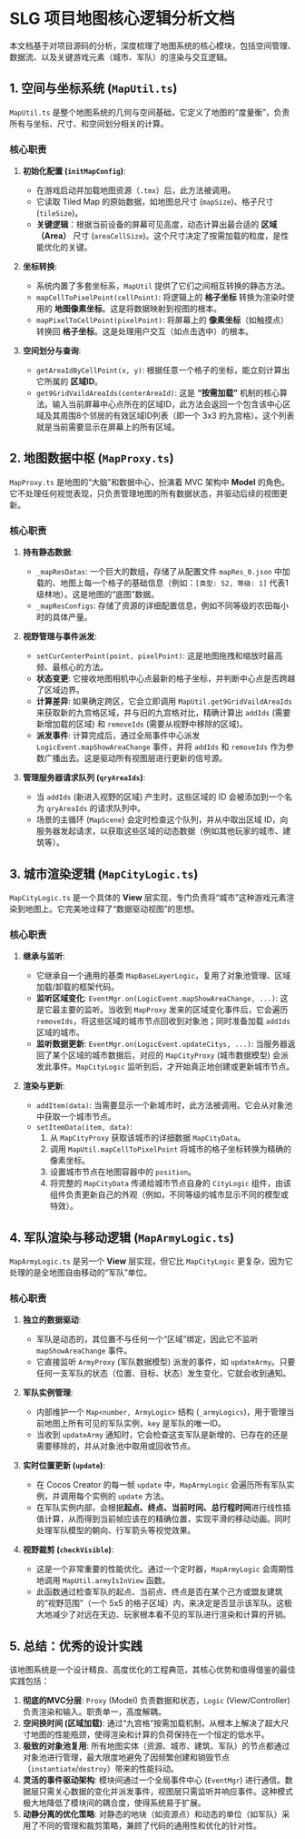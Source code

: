 # SLG 项目地图核心逻辑分析文档

本文档基于对项目源码的分析，深度梳理了地图系统的核心模块，包括空间管理、数据流、以及关键游戏元素（城市、军队）的渲染与交互逻辑。

## 1. 空间与坐标系统 (`MapUtil.ts`)

`MapUtil.ts` 是整个地图系统的几何与空间基础，它定义了地图的“度量衡”，负责所有与坐标、尺寸、和空间划分相关的计算。

### 核心职责

1.  **初始化配置 (`initMapConfig`)**:
    *   在游戏启动并加载地图资源（`.tmx`）后，此方法被调用。
    *   它读取 Tiled Map 的原始数据，如地图总尺寸 (`mapSize`)、格子尺寸 (`tileSize`)。
    *   **关键逻辑**：根据当前设备的屏幕可见高度，动态计算出最合适的 **区域（Area）** 尺寸 (`areaCellSize`)。这个尺寸决定了按需加载的粒度，是性能优化的关键。

2.  **坐标转换**:
    *   系统内置了多套坐标系，`MapUtil` 提供了它们之间相互转换的静态方法。
    *   `mapCellToPixelPoint(cellPoint)`: 将逻辑上的 **格子坐标** 转换为渲染时使用的 **地图像素坐标**。这是将数据映射到视图的根本。
    *   `mapPixelToCellPoint(pixelPoint)`: 将屏幕上的 **像素坐标**（如触摸点）转换回 **格子坐标**。这是处理用户交互（如点击选中）的根本。

3.  **空间划分与查询**:
    *   `getAreaIdByCellPoint(x, y)`: 根据任意一个格子的坐标，能立刻计算出它所属的 **区域ID**。
    *   `get9GridVaildAreaIds(centerAreaId)`: 这是 **“按需加载”** 机制的核心算法。输入当前屏幕中心点所在的区域ID，此方法会返回一个包含该中心区域及其周围8个邻居的有效区域ID列表（即一个 3x3 的九宫格）。这个列表就是当前需要显示在屏幕上的所有区域。

## 2. 地图数据中枢 (`MapProxy.ts`)

`MapProxy.ts` 是地图的“大脑”和数据中心，扮演着 MVC 架构中 **Model** 的角色。它不处理任何视觉表现，只负责管理地图的所有数据状态，并驱动后续的视图更新。

### 核心职责

1.  **持有静态数据**:
    *   `_mapResDatas`: 一个巨大的数组，存储了从配置文件 `mapRes_0.json` 中加载的、地图上每一个格子的基础信息（例如：`[类型: 52, 等级: 1]` 代表1级林地）。这是地图的“底图”数据。
    *   `_mapResConfigs`: 存储了资源的详细配置信息，例如不同等级的农田每小时的具体产量。

2.  **视野管理与事件派发**:
    *   `setCurCenterPoint(point, pixelPoint)`: 这是地图拖拽和缩放时最高频、最核心的方法。
    *   **状态变更**: 它接收地图相机中心点最新的格子坐标，并判断中心点是否跨越了区域边界。
    *   **计算差异**: 如果确定跨区，它会立即调用 `MapUtil.get9GridVaildAreaIds` 来获取新的九宫格区域，并与旧的九宫格对比，精确计算出 `addIds` (需要新增加载的区域) 和 `removeIds` (需要从视野中移除的区域)。
    *   **派发事件**: 计算完成后，通过全局事件中心派发 `LogicEvent.mapShowAreaChange` 事件，并将 `addIds` 和 `removeIds` 作为参数广播出去。这是驱动所有视图层进行更新的信号源。

3.  **管理服务器请求队列 (`qryAreaIds`)**:
    *   当 `addIds` (新进入视野的区域) 产生时，这些区域的 ID 会被添加到一个名为 `qryAreaIds` 的请求队列中。
    *   场景的主循环 (`MapScene`) 会定时检查这个队列，并从中取出区域 ID，向服务器发起请求，以获取这些区域的动态数据（例如其他玩家的城市、建筑等）。

## 3. 城市渲染逻辑 (`MapCityLogic.ts`)

`MapCityLogic.ts` 是一个具体的 **View** 层实现，专门负责将“城市”这种游戏元素渲染到地图上。它完美地诠释了“数据驱动视图”的思想。

### 核心职责

1.  **继承与监听**:
    *   它继承自一个通用的基类 `MapBaseLayerLogic`，复用了对象池管理、区域加载/卸载的框架代码。
    *   **监听区域变化**: `EventMgr.on(LogicEvent.mapShowAreaChange, ...)`: 这是它最主要的监听。当收到 `MapProxy` 发来的区域变化事件后，它会遍历 `removeIds`，将这些区域的城市节点回收到对象池；同时准备加载 `addIds` 区域的城市。
    *   **监听数据更新**: `EventMgr.on(LogicEvent.updateCitys, ...)`: 当服务器返回了某个区域的城市数据后，对应的 `MapCityProxy` (城市数据模型) 会派发此事件。`MapCityLogic` 监听到后，才开始真正地创建或更新城市节点。

2.  **渲染与更新**:
    *   `addItem(data)`: 当需要显示一个新城市时，此方法被调用。它会从对象池中获取一个城市节点。
    *   `setItemData(item, data)`:
        1.  从 `MapCityProxy` 获取该城市的详细数据 `MapCityData`。
        2.  调用 `MapUtil.mapCellToPixelPoint` 将城市的格子坐标转换为精确的像素坐标。
        3.  设置城市节点在地图容器中的 `position`。
        4.  将完整的 `MapCityData` 传递给城市节点自身的 `CityLogic` 组件，由该组件负责更新自己的外观（例如，不同等级的城市显示不同的模型或特效）。

## 4. 军队渲染与移动逻辑 (`MapArmyLogic.ts`)

`MapArmyLogic.ts` 是另一个 **View** 层实现，但它比 `MapCityLogic` 更复杂，因为它处理的是全地图自由移动的“军队”单位。

### 核心职责

1.  **独立的数据驱动**:
    *   军队是动态的，其位置不与任何一个“区域”绑定，因此它不监听 `mapShowAreaChange` 事件。
    *   它直接监听 `ArmyProxy` (军队数据模型) 派发的事件，如 `updateArmy`。只要任何一支军队的状态（位置、目标、状态）发生变化，它就会收到通知。

2.  **军队实例管理**:
    *   内部维护一个 `Map<number, ArmyLogic>` 结构 (`_armyLogics`)，用于管理当前地图上所有可见的军队实例，`key` 是军队的唯一ID。
    *   当收到 `updateArmy` 通知时，它会检查这支军队是新增的、已存在的还是需要移除的，并从对象池中取用或回收节点。

3.  **实时位置更新 (`update`)**:
    *   在 Cocos Creator 的每一帧 `update` 中，`MapArmyLogic` 会遍历所有军队实例，并调用每个实例的 `update` 方法。
    *   在军队实例内部，会根据**起点、终点、当前时间、总行程时间**进行线性插值计算，从而得到当前帧应该在的精确位置，实现平滑的移动动画。同时处理军队模型的朝向、行军箭头等视觉效果。

4.  **视野裁剪 (`checkVisible`)**:
    *   这是一个非常重要的性能优化。通过一个定时器，`MapArmyLogic` 会周期性地调用 `MapUtil.armyIsInView` 函数。
    *   此函数通过检查军队的起点、当前点、终点是否在某个己方或盟友建筑的“视野范围”（一个 5x5 的格子区域）内，来决定是否显示该军队。这极大地减少了对远在天边、玩家根本看不见的军队进行渲染和计算的开销。

## 5. 总结：优秀的设计实践

该地图系统是一个设计精良、高度优化的工程典范，其核心优势和值得借鉴的最佳实践包括：

1.  **彻底的MVC分层**: `Proxy` (Model) 负责数据和状态，`Logic` (View/Controller) 负责渲染和输入。职责单一，高度解耦。
2.  **空间换时间 (区域加载)**: 通过“九宫格”按需加载机制，从根本上解决了超大尺寸地图的性能瓶颈，使得渲染和计算的负荷保持在一个恒定的低水平。
3.  **极致的对象池复用**: 所有地图实体（资源、城市、建筑、军队）的节点都通过对象池进行管理，最大限度地避免了因频繁创建和销毁节点（`instantiate`/`destroy`）带来的性能抖动。
4.  **灵活的事件驱动架构**: 模块间通过一个全局事件中心 (`EventMgr`) 进行通信。数据层只需关心数据的变化并派发事件，视图层只需监听并响应事件。这种模式极大地降低了模块间的耦合度，使得系统易于扩展。
5.  **动静分离的优化策略**: 对静态的地块（如资源点）和动态的单位（如军队）采用了不同的管理和裁剪策略，兼顾了代码的通用性和优化的针对性。
